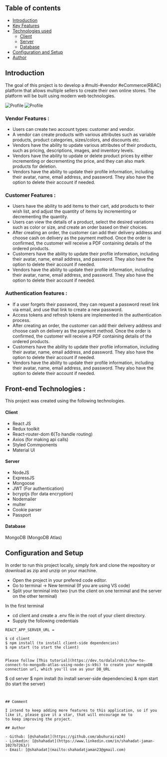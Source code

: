 

## Table of contents

- [Introduction](#introduction)
- [Key Features](#key-features)
- [Technologies used](#technologies-used)
  - [Client](#client)
  - [Server](#server)
  - [Database](#database)
- [Configuration and Setup](#configuration-and-setup)
- [Author](#author)
## Introduction

The goal of this project is to develop a #multi-#vendor #eCommerce(RBAC) platform that allows multiple sellers to create their own online stores. The platform will be built using modern web technologies.

![Profile](https://res.cloudinary.com/dza2t1htw/image/upload/v1677583302/home_dekwir.jpg)
![Profile](https://res.cloudinary.com/dza2t1htw/image/upload/v1677583583/details_g5tbrp.jpg)

### Vendor Features :

- Users can create two account types: customer and vendor.
- A vendor can create products with various attributes such as variable products, product categories, sizes/colors, and discounts etc.
- Vendors have the ability to update various attributes of their products, such as pricing, descriptions, images, and inventory levels.
- Vendors have the ability to update or delete product prices by either incrementing or decrementing the price, and they can also mark products for deletion.
- Vendors have the ability to update their profile information, including their avatar, name, email address, and password. They also have the option to delete their account if needed.

### Customer Features :

- Users have the ability to add items to their cart, add products to their wish list, and adjust the quantity of items by incrementing or decrementing the quantity.
- Users can view the details of a product, select the desired variations such as color or size, and create an order based on their choices.
- After creating an order, the customer can add their delivery address and choose cash on delivery as the payment method. Once the order is confirmed, the customer will receive a PDF containing details of the ordered products.
- Customers have the ability to update their profile information, including their avatar, name, email address, and password. They also have the option to delete their account if needed.
- Vendors have the ability to update their profile information, including their avatar, name, email address, and password. They also have the option to delete their account if needed.

### Authentication features  :

- If a user forgets their password, they can request a password reset link via email, and use that link to create a new password.
- Access tokens and refresh tokens are implemented in the authentication process.
- After creating an order, the customer can add their delivery address and choose cash on delivery as the payment method. Once the order is confirmed, the customer will receive a PDF containing details of the ordered products.
- Customers have the ability to update their profile information, including their avatar, name, email address, and password. They also have the option to delete their account if needed.
- Vendors have the ability to update their profile information, including their avatar, name, email address, and password. They also have the option to delete their account if needed.


## Front-end Technologies :

This project was created using the following technologies.

#### Client

- React JS
- Redux toolkit
- React-router-dom 6(To handle routing)
- Axios (for making api calls)
- Styled Commponents
- Material UI

#### Server

- NodeJS
- ExpressJS
- Mongoose
- JWT (For authentication)
- bcryptjs (for data encryption)
- Nodemailer
- multer
- Cookie parser
- Passport

#### Database

MongoDB (MongoDB Atlas)

## Configuration and Setup

In order to run this project locally, simply fork and clone the repository or download as zip and unzip on your machine.

- Open the project in your prefered code editor.
- Go to terminal -> New terminal (If you are using VS code)
- Split your terminal into two (run the client on one terminal and the server on the other terminal)

In the first terminal

- cd client and create a .env file in the root of your client directory.
- Supply the following credentials

```
REACT_APP_SERVER_URL =

```

```
$ cd client
$ npm install (to install client-side dependencies)
$ npm start (to start the client)
```



```

Please follow [This tutorial](https://dev.to/dalalrohit/how-to-connect-to-mongodb-atlas-using-node-js-k9i) to create your mongoDB connection url, which you'll use as your DB_URL

```
$ cd server
$ npm install (to install server-side dependencies)
& npm start (to start the server)
```


## Comment

I intend to keep adding more features to this application, so if you like it, please give it a star, that will encourage me to
to keep improving the project.

## Author

- Github: [@shahadat](https://github.com/abuhuraira24)
- Linkedin: [@shahadat](https://www.linkedin.com/in/shahadat-jaman-1027b7263/)
- Email: [@shahadat](mailto:shahadatjaman23@gmail.com)

